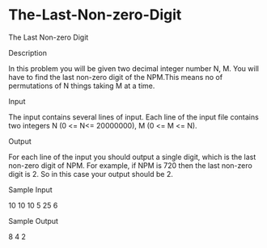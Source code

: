 # The-Last-Non-zero-Digit

The Last Non-zero Digit

Description

In this problem you will be given two decimal integer number N, M. You will have to find the last non-zero digit of the NPM.This means no of permutations of N things taking M at a time.

Input

The input contains several lines of input. Each line of the input file contains two integers N (0 <= N<= 20000000), M (0 <= M <= N).

Output

For each line of the input you should output a single digit, which is the last non-zero digit of NPM. For example, if NPM is 720 then the last non-zero digit is 2. So in this case your output should be 2.

Sample Input

10 10
10 5
25 6

Sample Output

8
4
2
